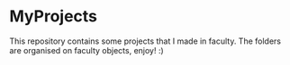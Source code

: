# MyProjects
This repository contains some projects that I made in faculty.
The folders are organised on faculty objects, enjoy! :)
